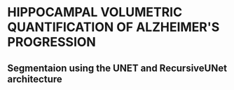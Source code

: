# HIPPOCAMPAL VOLUMETRIC QUANTIFICATION OF ALZHEIMER'S PROGRESSION

## Segmentaion using the UNET and RecursiveUNet architecture


